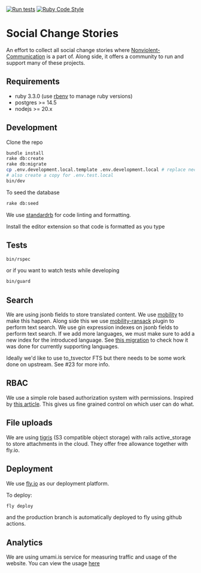 [![Run tests](https://github.com/compassionprojects/socialchange/actions/workflows/test.yml/badge.svg)](https://github.com/compassionprojects/socialchange/actions/workflows/test.yml) [![Ruby Code Style](https://img.shields.io/badge/code_style-standard-brightgreen.svg)](https://github.com/standardrb/standard)

# Social Change Stories

An effort to collect all social change stories where [Nonviolent-Communication](https://en.wikipedia.org/wiki/Nonviolent_Communication) is a part of. Along side, it offers a community to run and support many of these projects.

## Requirements

- ruby 3.3.0 (use [rbenv](https://github.com/rbenv/rbenv) to manage ruby versions)
- postgres >= 14.5
- nodejs >= 20.x

## Development

Clone the repo

```sh
bundle install
rake db:create
rake db:migrate
cp .env.development.local.template .env.development.local # replace necessary values
# also create a copy for .env.test.local
bin/dev
```

To seed the database

```sh
rake db:seed
```

We use [standardrb](https://github.com/standardrb/standard) for code linting and formatting.

Install the editor extension so that code is formatted as you type

## Tests

```sh
bin/rspec
```

or if you want to watch tests while developing

```sh
bin/guard
```

## Search

We are using jsonb fields to store translated content. We use [mobility](https://github.com/shioyama/mobility) to make this happen. Along side this we use [mobility-ransack](https://github.com/shioyama/mobility-ransack) plugin to perform text search. We use gin expression indexes on jsonb fields to perform text search. If we add more languages, we must make sure to add a new index for the introduced language. See [this migration](/db/migrate/20221207193729_add_indexes_to_stories.rb) to check how it was done for currently supporting languages.

Ideally we'd like to use to_tsvector FTS but there needs to be some work done on upstream. See #23 for more info.

## RBAC

We use a simple role based authorization system with permissions. Inspired by [this article](https://ngaunhien.net/blog/simple-rbac-implementation-with-rails). This gives us fine grained control on which user can do what.

## File uploads

We are using [tigris](https://fly.io/docs/reference/tigris) (S3 compatible object storage) with rails active_storage to store attachments in the cloud. They offer free allowance together with fly.io.

## Deployment

We use [fly.io](https://fly.io) as our deployment platform.

To deploy:

```sh
fly deploy
```

and the production branch is automatically deployed to fly using github actions.

## Analytics

We are using umami.is service for measuring traffic and usage of the website. You can view the usage [here](https://analytics.eu.umami.is/share/mySj64rsFfYO3Y0p/socialchange)
